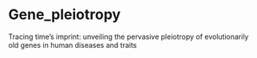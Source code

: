 # Gene_pleiotropy
Tracing time’s imprint: unveiling the pervasive pleiotropy of evolutionarily old genes in human diseases and traits
